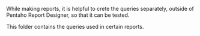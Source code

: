 While making reports, it is helpful to crete the queries separately, outside of Pentaho Report Designer, so that it can be tested.

This folder contains the queries used in certain reports.
